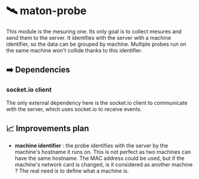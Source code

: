 # 🛰 maton-probe

This module is the mesuring one. Its only goal is to collect mesures and send them to the server. It identifies with the server with a machine identifier, so the data can be grouped by machine. Multiple probes run on the same machine won't collide thanks to this identifier.

## ➡️ Dependencies
### socket.io client
The only external dependency here is the socket.io client to communicate with the server, which uses socket.io to receive events.

## 📈 Improvements plan
- **machine identifier** : the probe identifies with the server by the machine's hostname it runs on. This is not perfect as two machines can have the same hostname. The MAC address could be used, but if the machine's network card is changed, is it considered as another machine ? The real need is to define what a machine is.
